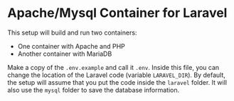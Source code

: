 # Apache/Mysql Container for Laravel
This setup will build and run two containers: 
- One container with Apache and PHP
- Another container with MariaDB 

Make a copy of the `.env.example` and call it `.env`. Inside this file, you can change the location of
the Laravel code (variable `LARAVEL_DIR`). By default, the setup will assume that you put the code inside
the `laravel` folder. It will also use the `mysql` folder to save the database information. 
